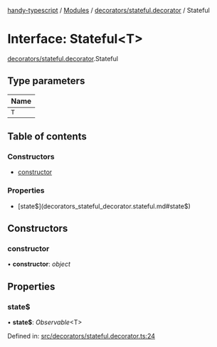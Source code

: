 [handy-typescript](../README.md) / [Modules](../modules.md) / [decorators/stateful.decorator](../modules/decorators_stateful_decorator.md) / Stateful

# Interface: Stateful<T\>

[decorators/stateful.decorator](../modules/decorators_stateful_decorator.md).Stateful

## Type parameters

| Name |
| :------ |
| `T` |

## Table of contents

### Constructors

- [constructor](decorators_stateful_decorator.stateful.md#constructor)

### Properties

- [state$](decorators_stateful_decorator.stateful.md#state$)

## Constructors

### constructor

• **constructor**: *object*

## Properties

### state$

• **state$**: *Observable*<T\>

Defined in: [src/decorators/stateful.decorator.ts:24](https://github.com/robbiemu/handy-typescript/blob/84bdd7b/src/decorators/stateful.decorator.ts#L24)
